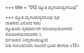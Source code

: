 +++
title = "012 ದ್ಯೂತ ಮೃಗಯಾವ್ಯಸನವಿವು"

+++
ದ್ಯೂತ ಮೃಗಯಾವ್ಯಸನವಿವು ನೃಪ  
ಜಾತಿಗಾದ ವಿನೋದ ಕಪಟ  
ದ್ಯೂತವಿದು ನೃಪಧರ್ಮವೇ ಮಾಯಾಭಿಯೋಗದಲಿ  
ಸೋತಿರಿಳೆಯನದಂತಿರಲಿ ನಿ  
ರ್ಭೀತಿಯಲಿ ನಿಮ್ಮರಸಿಯುಟ್ಟುದ  
ನೀತ ಸುಲಿಸಿದನಿವನು ಸುಜನನೆ ಭೂಪ ಹೇಳೆಂದ     ॥12॥